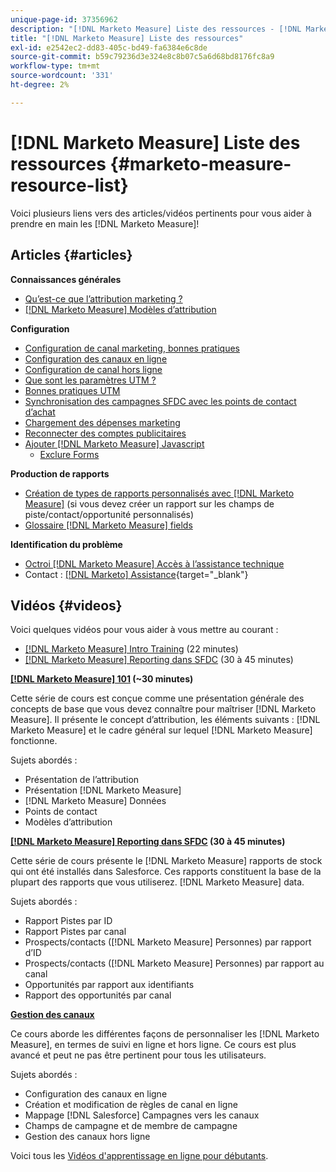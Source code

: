 ```yaml
---
unique-page-id: 37356962
description: "[!DNL Marketo Measure] Liste des ressources - [!DNL Marketo Measure] - Documentation du produit"
title: "[!DNL Marketo Measure] Liste des ressources"
exl-id: e2542ec2-dd83-405c-bd49-fa6384e6c8de
source-git-commit: b59c79236d3e324e8c8b07c5a6d68bd8176fc8a9
workflow-type: tm+mt
source-wordcount: '331'
ht-degree: 2%

---
```


# [!DNL Marketo Measure] Liste des ressources {#marketo-measure-resource-list}

Voici plusieurs liens vers des articles/vidéos pertinents pour vous aider à prendre en main les [!DNL Marketo Measure]!

## Articles {#articles}

**Connaissances générales**

* [Qu’est-ce que l’attribution marketing ?](/help/introduction-to-marketo-measure/overview-resources/marketing-attribution.md)
* [[!DNL Marketo Measure] Modèles d’attribution](/help/introduction-to-marketo-measure/overview-resources/marketo-measure-attribution-models.md)

**Configuration**

* [Configuration de canal marketing, bonnes pratiques](/help/channel-tracking-and-setup/online-channels/marketing-channels-and-subchannels.md)
* [Configuration des canaux en ligne](/help/channel-tracking-and-setup/online-channels/online-custom-channel-setup.md)
* [Configuration de canal hors ligne](/help/channel-tracking-and-setup/offline-channels/offline-custom-channel-setup.md)
* [Que sont les paramètres UTM ?](/help/channel-tracking-and-setup/online-channels/utm-parameters.md)
* [Bonnes pratiques UTM](/help/channel-tracking-and-setup/online-channels/best-practices-for-setting-up-utm-parameters.md)
* [Synchronisation des campagnes SFDC avec les points de contact d’achat](/help/channel-tracking-and-setup/offline-channels/campaigns-and-campaign-members.md)
* [Chargement des dépenses marketing](/help/marketing-spend/spend-management/marketing-channel-costs.md#uploading-marketing-costs)
* [Reconnecter des comptes publicitaires](/help/api-connections/utilizing-marketo-measures-api-connections/reauthorizing-connected-accounts.md)
* [Ajouter [!DNL Marketo Measure] Javascript](/help/marketo-measure-tracking/setting-up-tracking/adding-marketo-measure-script.md)
   * [Exclure Forms](/help/marketo-measure-tracking/setting-up-tracking/excluding-marketo-measure-from-specific-forms.md)

**Production de rapports**

* [Création de types de rapports personnalisés avec [!DNL Marketo Measure]](/help/marketo-measure-salesforce-reporting/new-report-types/creating-custom-marketo-measure-report-types.md) (si vous devez créer un rapport sur les champs de piste/contact/opportunité personnalisés)
* [Glossaire [!DNL Marketo Measure] fields](/help/introduction-to-marketo-measure/overview-resources/glossary-of-marketo-measure-fields.md)

**Identification du problème**

* [Octroi [!DNL Marketo Measure] Accès à l’assistance technique](/help/miscellaneous/other-related-resources/granting-salesforce-access-to-marketo-measure-support.md)
* Contact : [[!DNL Marketo] Assistance](https://nation.marketo.com/t5/support/ct-p/Support){target="_blank"}

## Vidéos {#videos}

Voici quelques vidéos pour vous aider à vous mettre au courant :

* [[!DNL Marketo Measure] Intro Training](https://embed.vidyard.com/watch/Pb4DuWJwtFgw3jUBDGneb4) (22 minutes)
* [[!DNL Marketo Measure] Reporting dans SFDC](https://universityonline.marketo.com/courses/bizible-and-salesforce/) (30 à 45 minutes)

**[[!DNL Marketo Measure] 101](https://universityonline.marketo.com/courses/bizible-101/) (~30 minutes)**

Cette série de cours est conçue comme une présentation générale des concepts de base que vous devez connaître pour maîtriser [!DNL Marketo Measure]. Il présente le concept d’attribution, les éléments suivants : [!DNL Marketo Measure] et le cadre général sur lequel [!DNL Marketo Measure] fonctionne.

Sujets abordés :

* Présentation de l’attribution
* Présentation [!DNL Marketo Measure]
* [!DNL Marketo Measure] Données
* Points de contact
* Modèles d’attribution

**[[!DNL Marketo Measure] Reporting dans SFDC](https://universityonline.marketo.com/courses/bizible-and-salesforce/) (30 à 45 minutes)**

Cette série de cours présente le [!DNL Marketo Measure] rapports de stock qui ont été installés dans Salesforce. Ces rapports constituent la base de la plupart des rapports que vous utiliserez. [!DNL Marketo Measure] data.

Sujets abordés :

* Rapport Pistes par ID
* Rapport Pistes par canal
* Prospects/contacts ([!DNL Marketo Measure] Personnes) par rapport d’ID
* Prospects/contacts ([!DNL Marketo Measure] Personnes) par rapport au canal
* Opportunités par rapport aux identifiants
* Rapport des opportunités par canal

**[Gestion des canaux](https://universityonline.marketo.com/courses/bizible-fundamentals-channel-management/)**

Ce cours aborde les différentes façons de personnaliser les [!DNL Marketo Measure], en termes de suivi en ligne et hors ligne. Ce cours est plus avancé et peut ne pas être pertinent pour tous les utilisateurs.

Sujets abordés :

* Configuration des canaux en ligne
* Création et modification de règles de canal en ligne
* Mappage [!DNL Salesforce] Campagnes vers les canaux
* Champs de campagne et de membre de campagne
* Gestion des canaux hors ligne

Voici tous les [Vidéos d&#39;apprentissage en ligne pour débutants](https://universityonline.marketo.com/#/library/bySubject/new-to-bizible/trails?_k=d1454j).
